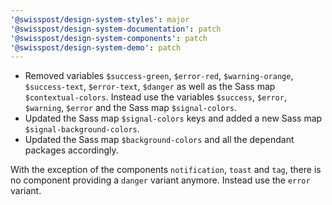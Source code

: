 ```yaml
---
'@swisspost/design-system-styles': major
'@swisspost/design-system-documentation': patch
'@swisspost/design-system-components': patch
'@swisspost/design-system-demo': patch
---
```


- Removed variables `$success-green`, `$error-red`, `$warning-orange`, `$success-text`, `$error-text`, `$danger` as well as the Sass map `$contextual-colors`.
  Instead use the variables `$success`, `$error`, `$warning`, `$error` and the Sass map `$signal-colors`.
- Updated the Sass map `$signal-colors` keys and added a new Sass map `$signal-background-colors`.
- Updated the Sass map `$background-colors` and all the dependant packages accordingly.

With the exception of the components `notification`, `toast` and `tag`, there is no component providing a `danger` variant anymore. Instead use the `error` variant.
